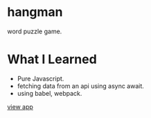 # hangman

word puzzle game.

# What I Learned

* Pure Javascript.
* fetching data from an api using async await.
* using babel, webpack.

<a href="https://swethusiast.github.io/hangman/public/">view app</a>
